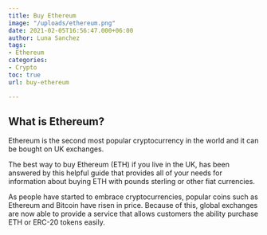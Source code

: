 ```yaml
---
title: Buy Ethereum
image: "/uploads/ethereum.png"
date: 2021-02-05T16:56:47.000+06:00
author: Luna Sanchez
tags:
- Ethereum
categories:
- Crypto
toc: true
url: buy-ethereum

---
```

## What is Ethereum?

Ethereum is the second most popular cryptocurrency in the world and it can be bought on UK exchanges.

The best way to buy Ethereum (ETH) if you live in the UK, has been answered by this helpful guide that provides all of your needs for information about buying ETH with pounds sterling or other fiat currencies.

As people have started to embrace cryptocurrencies, popular coins such as Ethereum and Bitcoin have risen in price. Because of this, global exchanges are now able to provide a service that allows customers the ability purchase ETH or ERC-20 tokens easily.